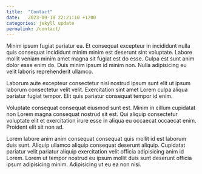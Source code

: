 ```yaml
---
title:  "Contact"
date:   2023-09-18 22:21:10 +1200
categories: jekyll update
permalink: /contact/
---
```


Minim ipsum fugiat pariatur ea. Et consequat excepteur in incididunt nulla quis consequat incididunt minim minim est deserunt sint voluptate. Labore mollit veniam minim amet magna sit fugiat est do esse. Culpa est sunt anim dolor esse enim do. Duis minim ipsum id minim non. Nulla adipisicing eu velit laboris reprehenderit ullamco.

Laborum aute excepteur consectetur nisi nostrud ipsum sunt elit ut ipsum laborum consectetur velit velit. Exercitation sint amet Lorem culpa aliqua pariatur fugiat tempor. Elit quis pariatur consequat tempor id enim.

Voluptate consequat consequat eiusmod sunt est. Minim in cillum cupidatat non Lorem magna consequat nostrud sit est. Qui aliquip consectetur voluptate elit et exercitation irure esse in aliqua eu occaecat occaecat enim. Proident elit sit non ad.

Lorem labore anim anim consequat consequat quis mollit id est laborum duis sunt. Aliquip ullamco aliquip consequat deserunt aliquip. Cupidatat pariatur velit pariatur aliquip exercitation velit officia adipisicing anim id Lorem. Lorem ut tempor nostrud eu ipsum mollit duis sunt deserunt officia ipsum adipisicing minim. Adipisicing ut eu ea non nisi.
